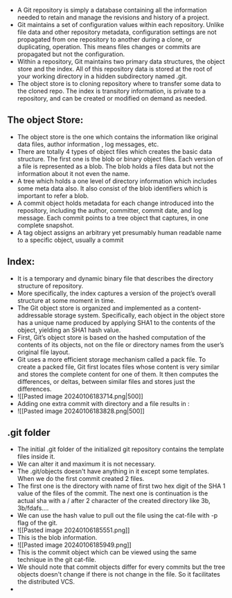 * A Git repository is simply a database containing all the information needed to retain and manage the revisions and history of a project.
* Git maintains a set of configuration values within each repository. Unlike file data and other repository metadata, configuration settings are not propagated from one repository to another during a clone, or duplicating, operation. This means files changes or commits are propagated but not the configuration.
* Within a repository, Git maintains two primary data structures, the object store and the index. All of this repository data is stored at the root of your working directory in a hidden subdirectory named .git. 
* The object store is to cloning repository where to transfer some data to the cloned repo. The index is transitory information, is private to a repository, and can be created or modified on demand as needed.
## The object Store:
* The object store is the one which contains the information like original data files, author information , log messages, etc.
* There are totally 4 types of object files which creates the basic data structure. The first one is the blob or binary object files. Each version of a file is represented as a blob. The blob holds a files data but not the information about it not even the name.
* A tree which holds a one level of directory information which includes some meta data also. It also consist of the blob identifiers which is important to refer a blob.
* A commit object holds metadata for each change introduced into the repository, including the author, committer, commit date, and log message. Each commit points to a tree object that captures, in one complete snapshot.
* A tag object assigns an arbitrary yet presumably human readable name to a specific object, usually a commit
## Index:
* It is a temporary and dynamic binary file that describes the directory structure of repository.
* More specifically, the index captures a version of the project’s overall structure at some moment in time.
* The Git object store is organized and implemented as a content-addressable storage system. Specifically, each object in the object store has a unique name produced by applying SHA1 to the contents of the object, yielding an SHA1 hash value.
* First, Git’s object store is based on the hashed computation of the contents of its objects, not on the file or directory names from the user’s original file layout.
*  Git uses a more efficient storage mechanism called a pack file. To create a packed file, Git first locates files whose content is very similar and stores the complete content for one of them. It then computes the differences, or deltas, between similar files and stores just the differences. 
* ![[Pasted image 20240106183714.png|500]]
* Adding one extra commit with directory and a file results in :
* ![[Pasted image 20240106183828.png|500]]
## .git folder
* The initial .git folder of the initialized git repository contains the template files inside it. 
* We can alter it and maximum it is not necessary.
* The .git/objects doesn't have anything in it except some templates. When we do the first commit created 2 files.
* The first one is the directory with name of first two hex digit of the SHA 1 value of the files of the commit. The next one is continuation is the actual sha with a / after 2 character of the created directory like 3b, 3b/fdafs....
* We can use the hash value to pull out the file using the cat-file with -p flag of the git.
* ![[Pasted image 20240106185551.png]]
* This is the blob information.
* ![[Pasted image 20240106185949.png]]
* This is the commit object which can be viewed using the same technique in the git cat-file.
* We should note that commit objects differ for every commits but the tree objects doesn't change if there is not change in the file. So it facilitates the distributed VCS.
* 

